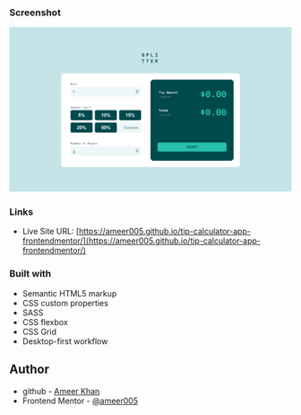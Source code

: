 ### Screenshot

![](images/screenshot.png)

### Links

- Live Site URL: [https://ameer005.github.io/tip-calculator-app-frontendmentor/](https://ameer005.github.io/tip-calculator-app-frontendmentor/)

### Built with

- Semantic HTML5 markup
- CSS custom properties
- SASS
- CSS flexbox
- CSS Grid
- Desktop-first workflow

## Author

- github - [Ameer Khan](https://github.com/ameer005)
- Frontend Mentor - [@ameer005](https://www.frontendmentor.io/profile/ameer005)
